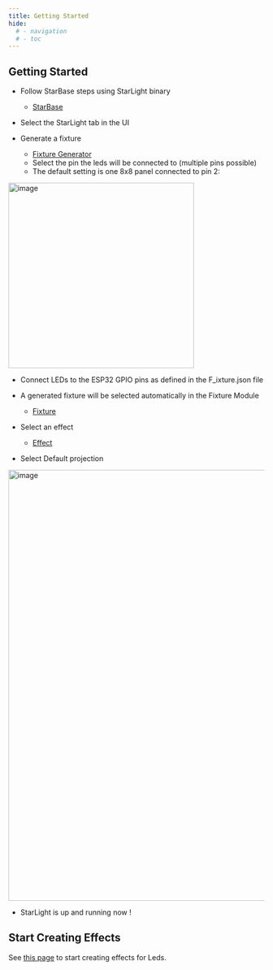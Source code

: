 ```yaml
---
title: Getting Started
hide:
  # - navigation
  # - toc
---
```


## Getting Started

* Follow StarBase steps using StarLight binary
    * [StarBase](/StarDocs/StarBase/GettingStarted)

* Select the StarLight tab in the UI

* Generate a fixture
    * [Fixture Generator](/StarDocs/StarLightMod/StarLightModFixtureGenerator)
    * Select the pin the leds will be connected to (multiple pins possible)
    * The default setting is one 8x8 panel connected to pin 2:

<img width="365" alt="image" src="https://github.com/ewowi/StarDocs/assets/138451817/67a4ae2c-1ad9-4e30-88a9-f70f6187f613">

* Connect LEDs to the ESP32 GPIO pins as defined in the F_ixture.json file

* A generated fixture will be selected automatically in the Fixture Module
    * [Fixture](/StarDocs/StarLightMod/StarLightModFixture)

* Select an effect
    * [Effect](/StarDocs/StarLightMod/StarLightModEffects)

* Select Default projection

<img width="848" alt="image" src="https://github.com/ewowi/StarDocs/assets/138451817/bc43ffb3-b931-4365-9405-168d41829a84">

* StarLight is up and running now !

## Start Creating Effects

See [this page](/StarDocs/StarLight/Effects/#CreatingNewEffects) to start creating effects for Leds.
